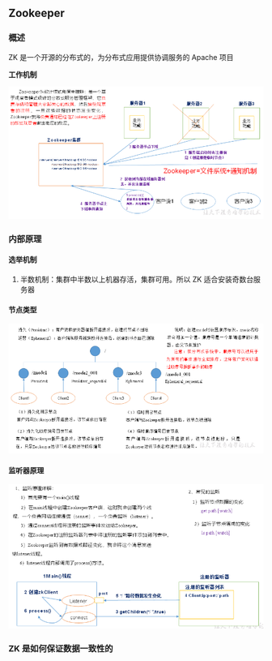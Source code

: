 ## Zookeeper

### 概述

ZK 是一个开源的分布式的，为分布式应用提供协调服务的 Apache 项目

**工作机制**

![](https://raw.githubusercontent.com/whn961227/images/master/data/20200914142014.png)

### 内部原理

#### 选举机制

1. 半数机制：集群中半数以上机器存活，集群可用。所以 ZK 适合安装奇数台服务器

#### 节点类型

![](https://raw.githubusercontent.com/whn961227/images/master/data/20200914141734.png)

#### 监听器原理

![](https://raw.githubusercontent.com/whn961227/images/master/data/20200914145751.png)

### ZK 是如何保证数据一致性的

